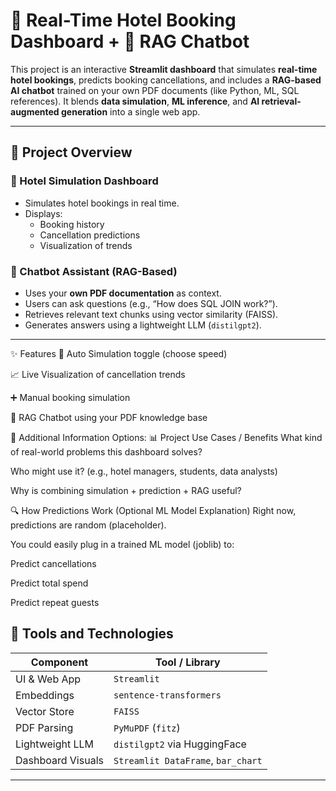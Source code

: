 # 🏨 Real-Time Hotel Booking Dashboard + 💬 RAG Chatbot

This project is an interactive **Streamlit dashboard** that simulates **real-time hotel bookings**, predicts booking cancellations, and includes a **RAG-based AI chatbot** trained on your own PDF documents (like Python, ML, SQL references). It blends **data simulation**, **ML inference**, and **AI retrieval-augmented generation** into a single web app.

---

## 🚀 Project Overview

### 🏨 Hotel Simulation Dashboard
- Simulates hotel bookings in real time.
- Displays:
  - Booking history
  - Cancellation predictions
  - Visualization of trends

### 💬 Chatbot Assistant (RAG-Based)
- Uses your **own PDF documentation** as context.
- Users can ask questions (e.g., “How does SQL JOIN work?”).
- Retrieves relevant text chunks using vector similarity (FAISS).
- Generates answers using a lightweight LLM (`distilgpt2`).

---

✨ Features
🔄 Auto Simulation toggle (choose speed)

📈 Live Visualization of cancellation trends

➕ Manual booking simulation

💬 RAG Chatbot using your PDF knowledge base


🧩 Additional Information Options:
📊 Project Use Cases / Benefits
What kind of real-world problems this dashboard solves?

Who might use it? (e.g., hotel managers, students, data analysts)

Why is combining simulation + prediction + RAG useful?

🔍 How Predictions Work (Optional ML Model Explanation)
Right now, predictions are random (placeholder).

You could easily plug in a trained ML model (joblib) to:

Predict cancellations

Predict total spend

Predict repeat guests


## 🧰 Tools and Technologies

| Component               | Tool / Library                    |
|------------------------|-----------------------------------|
| UI & Web App           | `Streamlit`                       |
| Embeddings             | `sentence-transformers`           |
| Vector Store           | `FAISS`                           |
| PDF Parsing            | `PyMuPDF` (`fitz`)                |
| Lightweight LLM        | `distilgpt2` via HuggingFace      |
| Dashboard Visuals      | `Streamlit DataFrame`, `bar_chart`|

---
